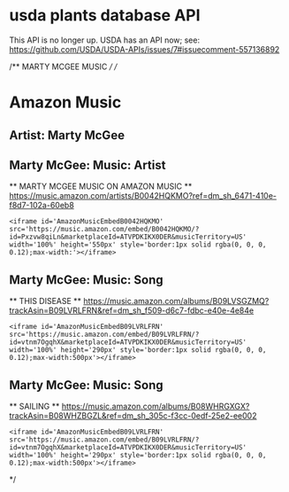 usda plants database API
========================

This API is no longer up. USDA has an API now; see: <https://github.com/USDA/USDA-APIs/issues/7#issuecomment-557136892>

/** MARTY MCGEE MUSIC */
/*
# Amazon Music

## Artist: Marty McGee

## Marty McGee: Music: Artist
  ** MARTY MCGEE MUSIC ON AMAZON MUSIC **
    https://music.amazon.com/artists/B0042HQKMO?ref=dm_sh_6471-410e-f8d7-102a-60eb8
```
<iframe id='AmazonMusicEmbedB0042HQKMO' src='https://music.amazon.com/embed/B0042HQKMO/?id=Pxzvw8qiLn&marketplaceId=ATVPDKIKX0DER&musicTerritory=US' width='100%' height='550px' style='border:1px solid rgba(0, 0, 0, 0.12);max-width:'></iframe>
```

## Marty McGee: Music: Song
  ** THIS DISEASE **
    https://music.amazon.com/albums/B09LVSGZMQ?trackAsin=B09LVRLFRN&ref=dm_sh_f509-d6c7-fdbc-e40e-4e84e
```
<iframe id='AmazonMusicEmbedB09LVRLFRN' src='https://music.amazon.com/embed/B09LVRLFRN/?id=vtnm7OgqhX&marketplaceId=ATVPDKIKX0DER&musicTerritory=US' width='100%' height='290px' style='border:1px solid rgba(0, 0, 0, 0.12);max-width:500px'></iframe>
```

## Marty McGee: Music: Song
  ** SAILING **
  https://music.amazon.com/albums/B08WHRGXGX?trackAsin=B08WHZBGZL&ref=dm_sh_305c-f3cc-0edf-25e2-ee002
```
<iframe id='AmazonMusicEmbedB09LVRLFRN' src='https://music.amazon.com/embed/B09LVRLFRN/?id=vtnm7OgqhX&marketplaceId=ATVPDKIKX0DER&musicTerritory=US' width='100%' height='290px' style='border:1px solid rgba(0, 0, 0, 0.12);max-width:500px'></iframe>
```

*/